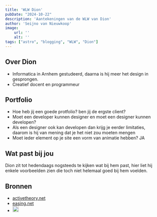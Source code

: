 ```yaml
---
title: 'WLW Dion'
pubDate: "2024-10-22"
description: 'Aantekeningen van de WLW van Dion'
author: 'Seijno van Nieuwkoop'
image:
    url: ''
    alt: ''
tags: ["astro", "blogging", "WLW", "Dion"]
---
```

## Over Dion
* Informatica in Arnhem gestudeerd, daarna is hij meer het design in gesprongen.
* Creatief docent en programmeur

## Portfolio
- Hoe heb jij een goede protfolio? ben jij de ergste client?
- Moet een developer kunnen designer en moet een designer kunnen developen?
- Als een designer ook kan developen dan krijg je eerder limitaties, daarom is hij van mening dat je het niet zou moeten mengen
- Moet ieder element op je site een vorm van animatie hebben? JA


## Wat past bij jou
Dion zit tot hedendaags nogsteeds te kijken wat bij hem past, hier liet
 hij enkele voorbeelden zien die toch niet helemaal goed bij hem voelden.

## Bronnen
- [activetheory.net](https://activetheory.net/)
- [easing.net](https://easings.net/)
- [<img src="https://upload.wikimedia.org/wikipedia/commons/thumb/1/19/Spotify_logo_without_text.svg/480px-Spotify_logo_without_text.svg.png" width="20"/>](https://open.spotify.com/track/6Jjulxk3K3CoTmTT5wxVaX?si=4133ba8ba5064881)